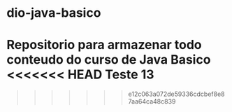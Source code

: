 # dio-java-basico
Repositorio para armazenar todo conteudo do curso de Java Basico
<<<<<<< HEAD
Teste 13
=======
>>>>>>> e12c063a072de59336cdcbef8e87aa64ca48c839

